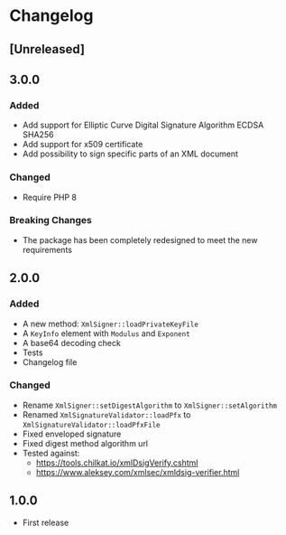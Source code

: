# Changelog

## [Unreleased]

## 3.0.0

### Added

- Add support for Elliptic Curve Digital Signature Algorithm ECDSA SHA256
- Add support for x509 certificate
- Add possibility to sign specific parts of an XML document

### Changed

- Require PHP 8

### Breaking Changes

- The package has been completely redesigned to meet the new requirements

## 2.0.0

### Added

* A new method: `XmlSigner::loadPrivateKeyFile`
* A `KeyInfo` element with `Modulus` and `Exponent`
* A base64 decoding check
* Tests
* Changelog file

### Changed

* Rename `XmlSigner::setDigestAlgorithm` to `XmlSigner::setAlgorithm`
* Renamed `XmlSignatureValidator::loadPfx` to `XmlSignatureValidator::loadPfxFile`
* Fixed enveloped signature
* Fixed digest method algorithm url
* Tested against:
  * https://tools.chilkat.io/xmlDsigVerify.cshtml
  * https://www.aleksey.com/xmlsec/xmldsig-verifier.html

## 1.0.0

* First release
